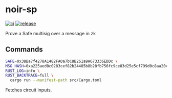# noir-sp

[![ci](https://github.com/chiefbiiko/noir-sp/workflows/ci/badge.svg)](https://github.com/chiefbiiko/noir-sp/actions/workflows/ci.yml) [![release](https://img.shields.io/github/v/release/chiefbiiko/noir-sp?include_prereleases)](https://github.com/chiefbiiko/noir-sp/releases/latest)

Prove a Safe multisig over a message in zk

## Commands

```sh
SAFE=0x38Ba7f4278A1482FA0a7bC8B261a9A673336EDDc \
MSG_HASH=0xa225aed0c0283cef82b24485b8b28fb756fc9ce83d25e5cf799d0c8aa20ce6b7 \
RUST_LOG=info \
RUST_BACKTRACE=full \
  cargo run --manifest-path src/Cargo.toml
```

Fetches circuit inputs.